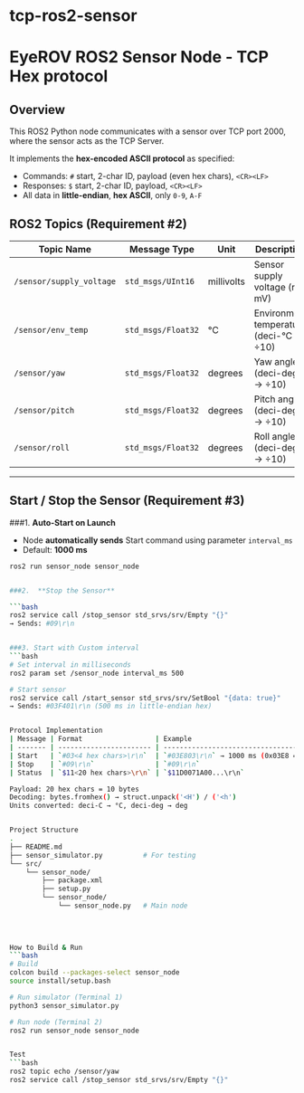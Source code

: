 # tcp-ros2-sensor
# EyeROV ROS2 Sensor Node - TCP Hex protocol


## Overview
This ROS2 Python node communicates with a sensor over TCP port 2000, where the sensor acts as the  TCP Server.

It implements the **hex-encoded ASCII protocol** as specified:
- Commands: `#` start, 2-char ID, payload (even hex chars), `<CR><LF>`
- Responses: `$` start, 2-char ID, payload, `<CR><LF>`
- All data in **little-endian**, **hex ASCII**, only `0-9`, `A-F`

## ROS2 Topics (Requirement #2)
| Topic Name               | Message Type       | Unit       | Description                             |
| ------------------------ | ------------------ | ---------- | --------------------------------------- |
| `/sensor/supply_voltage` | `std_msgs/UInt16`  | millivolts | Sensor supply voltage (raw mV)          |
| `/sensor/env_temp`       | `std_msgs/Float32` | °C         | Environment temperature (deci-°C → ÷10) |
| `/sensor/yaw`            | `std_msgs/Float32` | degrees    | Yaw angle (deci-deg → ÷10)              |
| `/sensor/pitch`          | `std_msgs/Float32` | degrees    | Pitch angle (deci-deg → ÷10)            |
| `/sensor/roll`           | `std_msgs/Float32` | degrees    | Roll angle (deci-deg → ÷10)             |

---

## Start / Stop the Sensor (Requirement #3)

###1. **Auto-Start on Launch**
- Node **automatically sends** Start command using parameter `interval_ms`
- Default: **1000 ms**

```bash
ros2 run sensor_node sensor_node


###2.  **Stop the Sensor**

```bash
ros2 service call /stop_sensor std_srvs/srv/Empty "{}"
→ Sends: #09\r\n


###3. Start with Custom interval
```bash
# Set interval in milliseconds
ros2 param set /sensor_node interval_ms 500

# Start sensor
ros2 service call /start_sensor std_srvs/srv/SetBool "{data: true}"
→ Sends: #03F401\r\n (500 ms in little-endian hex)


Protocol Implementation
| Message | Format                  | Example                                       |
| ------- | ----------------------- | --------------------------------------------- |
| Start   | `#03<4 hex chars>\r\n`  | `#03E803\r\n` → 1000 ms (0x03E8 = `E8 03` LE) |
| Stop    | `#09\r\n`               | `#09\r\n`                                     |
| Status  | `$11<20 hex chars>\r\n` | `$11D0071A00...\r\n`                          |

Payload: 20 hex chars = 10 bytes
Decoding: bytes.fromhex() → struct.unpack('<H') / ('<h')
Units converted: deci-C → °C, deci-deg → deg


Project Structure
.
├── README.md
├── sensor_simulator.py          # For testing
└── src/
    └── sensor_node/
        ├── package.xml
        ├── setup.py
        └── sensor_node/
            └── sensor_node.py   # Main node
            
            
            

How to Build & Run
```bash
# Build
colcon build --packages-select sensor_node
source install/setup.bash

# Run simulator (Terminal 1)
python3 sensor_simulator.py

# Run node (Terminal 2)
ros2 run sensor_node sensor_node


Test
```bash
ros2 topic echo /sensor/yaw
ros2 service call /stop_sensor std_srvs/srv/Empty "{}"



